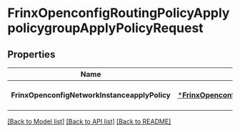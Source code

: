 # FrinxOpenconfigRoutingPolicyApplypolicygroupApplyPolicyRequest

## Properties
Name | Type | Description | Notes
------------ | ------------- | ------------- | -------------
**FrinxOpenconfigNetworkInstanceapplyPolicy** | [***FrinxOpenconfigRoutingPolicyApplypolicygroupApplyPolicy**](frinx.openconfig.routing.policy.applypolicygroup.ApplyPolicy.md) |  | [optional] [default to null]

[[Back to Model list]](../README.md#documentation-for-models) [[Back to API list]](../README.md#documentation-for-api-endpoints) [[Back to README]](../README.md)


